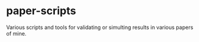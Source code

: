# paper-scripts

Various scripts and tools for validating or simulting results in various papers of mine. 
